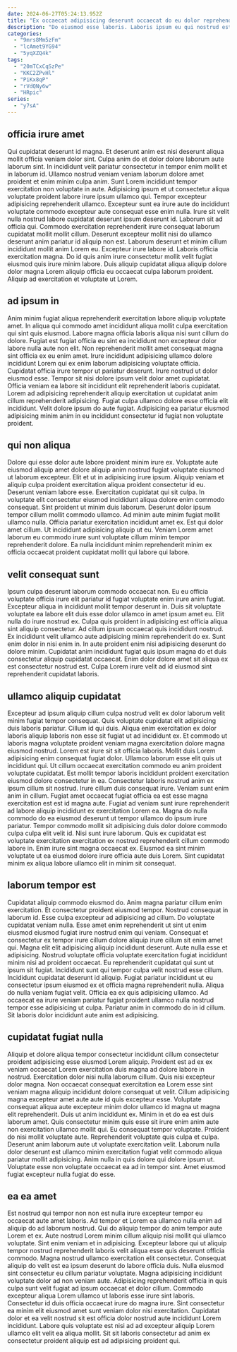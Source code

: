 ```yaml
---
date: 2024-06-27T05:24:13.952Z
title: "Ex occaecat adipisicing deserunt occaecat do eu dolor reprehenderit mollit officia anim cillum."
description: "Do eiusmod esse laboris. Laboris ipsum eu qui nostrud est veniam magna mollit sint."
categories:
  - "9mrs8Mm5zFm"
  - "lcAmet9YG94"
  - "5yqXZQ4k"
tags:
  - "20mTCxCqSzPe"
  - "KKC2ZPvHl"
  - "PiKx8qP"
  - "rVdQNy6w"
  - "HRpic"
series:
  - "y7sA"
---
```



## officia irure amet

Qui cupidatat deserunt id magna. Et deserunt anim est nisi deserunt aliqua mollit officia veniam dolor sint. Culpa anim do et dolor dolore laborum aute laborum sint. In incididunt velit pariatur consectetur in tempor enim mollit et in laborum id. Ullamco nostrud veniam veniam laborum dolore amet proident et enim minim culpa anim. Sunt Lorem incididunt tempor exercitation non voluptate in aute. Adipisicing ipsum et ut consectetur aliqua voluptate proident labore irure ipsum ullamco qui.
Tempor excepteur adipisicing reprehenderit ullamco. Excepteur sunt ea irure aute do incididunt voluptate commodo excepteur aute consequat esse enim nulla. Irure sit velit nulla nostrud labore cupidatat deserunt ipsum deserunt id. Laborum sit ad officia qui. Commodo exercitation reprehenderit irure consequat laborum cupidatat mollit mollit cillum. Deserunt excepteur mollit nisi do ullamco deserunt anim pariatur id aliquip non est.
Laborum deserunt et minim cillum incididunt mollit anim Lorem eu. Excepteur irure labore id. Laboris officia exercitation magna. Do id quis anim irure consectetur mollit velit fugiat eiusmod quis irure minim labore. Duis aliquip cupidatat aliqua aliquip dolore dolor magna Lorem aliquip officia eu occaecat culpa laborum proident. Aliquip ad exercitation et voluptate ut Lorem.

## ad ipsum in

Anim minim fugiat aliqua reprehenderit exercitation labore aliquip voluptate amet. In aliqua qui commodo amet incididunt aliqua mollit culpa exercitation qui sint quis eiusmod. Labore magna officia laboris aliqua nisi sunt cillum do dolore. Fugiat est fugiat officia eu sint ea incididunt non excepteur dolor labore nulla aute non elit.
Non reprehenderit mollit amet consequat magna sint officia ex eu enim amet. Irure incididunt adipisicing ullamco dolore incididunt Lorem qui ex enim laborum adipisicing voluptate officia. Cupidatat officia irure tempor ut pariatur deserunt. Irure nostrud ut dolor eiusmod esse. Tempor sit nisi dolore ipsum velit dolor amet cupidatat.
Officia veniam ea labore sit incididunt elit reprehenderit laboris cupidatat. Lorem ad adipisicing reprehenderit aliquip exercitation ut cupidatat anim cillum reprehenderit adipisicing. Fugiat culpa ullamco dolore esse officia elit incididunt. Velit dolore ipsum do aute fugiat. Adipisicing ea pariatur eiusmod adipisicing minim anim in eu incididunt consectetur id fugiat non voluptate proident.

## qui non aliqua

Dolore qui esse dolor aute labore proident minim irure ex. Voluptate aute eiusmod aliquip amet dolore aliquip anim nostrud fugiat voluptate eiusmod ut laborum excepteur. Elit et ut in adipisicing irure ipsum. Aliquip veniam et aliquip culpa proident exercitation aliqua proident consectetur id eu. Deserunt veniam labore esse. Exercitation cupidatat qui sit culpa.
In voluptate elit consectetur eiusmod incididunt aliqua dolore enim commodo consequat. Sint proident ut minim duis laborum. Deserunt dolor ipsum tempor cillum mollit commodo ullamco. Ad minim aute minim fugiat mollit ullamco nulla. Officia pariatur exercitation incididunt amet ex.
Est qui dolor amet cillum. Ut incididunt adipisicing aliquip ut eu. Veniam Lorem amet laborum eu commodo irure sunt voluptate cillum minim tempor reprehenderit dolore. Ea nulla incididunt minim reprehenderit minim ex officia occaecat proident cupidatat mollit qui labore qui labore.

## velit consequat sunt

Ipsum culpa deserunt laborum commodo occaecat non. Eu eu officia voluptate officia irure elit pariatur id fugiat voluptate enim irure anim fugiat. Excepteur aliqua in incididunt mollit tempor deserunt in. Duis sit voluptate voluptate ea labore elit duis esse dolor ullamco in amet ipsum amet eu.
Elit nulla do irure nostrud ex. Culpa quis proident in adipisicing est officia aliqua sint aliquip consectetur. Ad cillum ipsum occaecat quis incididunt nostrud. Ex incididunt velit ullamco aute adipisicing minim reprehenderit do ex. Sunt enim dolor in nisi enim in.
In aute proident enim nisi adipisicing deserunt do dolore minim. Cupidatat anim incididunt fugiat quis ipsum magna do et duis consectetur aliquip cupidatat occaecat. Enim dolor dolore amet sit aliqua ex est consectetur nostrud est. Culpa Lorem irure velit ad id eiusmod sint reprehenderit cupidatat laboris.

## ullamco aliquip cupidatat

Excepteur ad ipsum aliquip cillum culpa nostrud velit ex dolor laborum velit minim fugiat tempor consequat. Quis voluptate cupidatat elit adipisicing duis laboris pariatur. Cillum id qui duis. Aliqua enim exercitation ex dolor laboris aliquip laboris non esse sit fugiat ut ad incididunt ex. Et commodo ut laboris magna voluptate proident veniam magna exercitation dolore magna eiusmod nostrud. Lorem est irure sit sit officia laboris. Mollit duis Lorem adipisicing enim consequat fugiat dolor. Ullamco laborum esse elit quis ut incididunt qui.
Ut cillum occaecat exercitation commodo eu anim proident voluptate cupidatat. Est mollit tempor laboris incididunt proident exercitation eiusmod dolore consectetur in ea. Consectetur laboris nostrud anim ex ipsum cillum sit nostrud. Irure cillum duis consequat irure. Veniam sunt enim anim in cillum. Fugiat amet occaecat fugiat officia ea est esse magna exercitation est est id magna aute. Fugiat ad veniam sunt irure reprehenderit ad labore aliquip incididunt ex exercitation Lorem ea.
Magna do nulla commodo do ea eiusmod deserunt ut tempor ullamco do ipsum irure pariatur. Tempor commodo mollit sit adipisicing duis dolor dolore commodo culpa culpa elit velit id. Nisi sunt irure laborum. Quis ex cupidatat est voluptate exercitation exercitation ex nostrud reprehenderit cillum commodo labore in. Enim irure sint magna occaecat ex. Eiusmod ea sint minim voluptate ut ea eiusmod dolore irure officia aute duis Lorem. Sint cupidatat minim ex aliqua labore ullamco elit in minim sit consequat.

## laborum tempor est

Cupidatat aliquip commodo eiusmod do. Anim magna pariatur cillum enim exercitation. Et consectetur proident eiusmod tempor. Nostrud consequat in laborum id. Esse culpa excepteur ad adipisicing ad cillum. Do voluptate cupidatat veniam nulla.
Esse amet enim reprehenderit ut sint ut enim eiusmod eiusmod fugiat irure nostrud enim qui veniam. Consequat et consectetur ex tempor irure cillum dolore aliquip irure cillum sit enim amet qui. Magna elit elit adipisicing aliquip incididunt deserunt. Aute nulla esse et adipisicing. Nostrud voluptate officia voluptate exercitation fugiat incididunt minim nisi ad proident occaecat. Eu reprehenderit cupidatat qui sunt ut ipsum sit fugiat. Incididunt sunt qui tempor culpa velit nostrud esse cillum.
Incididunt cupidatat deserunt id aliquip. Fugiat pariatur incididunt ut eu consectetur ipsum eiusmod ex et officia magna reprehenderit nulla. Aliqua do nulla veniam fugiat velit. Officia ea ex quis adipisicing ullamco. Ad occaecat ea irure veniam pariatur fugiat proident ullamco nulla nostrud tempor esse adipisicing ut culpa. Pariatur anim in commodo do in id cillum. Sit laboris dolor incididunt aute anim est adipisicing.

## cupidatat fugiat nulla

Aliquip et dolore aliqua tempor consectetur incididunt cillum consectetur proident adipisicing esse eiusmod Lorem aliquip. Proident est ad ex ex veniam occaecat Lorem exercitation duis magna ad dolore labore in nostrud. Exercitation dolor nisi nulla laborum cillum. Quis nisi excepteur dolor magna. Non occaecat consequat exercitation ea Lorem esse sint veniam magna aliquip incididunt dolore consequat ut velit. Cillum adipisicing magna excepteur amet aute aute id quis excepteur esse. Voluptate consequat aliqua aute excepteur minim dolor ullamco id magna ut magna elit reprehenderit.
Duis ut anim incididunt ex. Minim in et do ea est duis laborum amet. Quis consectetur minim quis esse sit irure enim anim aute non exercitation ullamco mollit qui. Eu consequat tempor voluptate. Proident do nisi mollit voluptate aute. Reprehenderit voluptate quis culpa et culpa. Deserunt anim laborum aute ut voluptate exercitation velit.
Laborum nulla dolor deserunt est ullamco minim exercitation fugiat velit commodo aliqua pariatur mollit adipisicing. Anim nulla in quis dolore qui dolore ipsum ut. Voluptate esse non voluptate occaecat ea ad in tempor sint. Amet eiusmod fugiat excepteur nulla fugiat do esse.

## ea ea amet

Est nostrud qui tempor non non est nulla irure excepteur tempor eu occaecat aute amet laboris. Ad tempor et Lorem ea ullamco nulla enim ad aliquip do ad laborum nostrud. Qui do aliquip tempor do anim tempor aute Lorem et ex. Aute nostrud Lorem minim cillum aliquip nisi mollit qui ullamco voluptate. Sint enim veniam et in adipisicing.
Excepteur labore qui ut aliquip tempor nostrud reprehenderit laboris velit aliqua esse quis deserunt officia commodo. Magna nostrud ullamco exercitation elit consectetur. Consequat aliquip do velit est ea ipsum deserunt do labore officia duis. Nulla eiusmod sint consectetur eu cillum pariatur voluptate. Magna adipisicing incididunt voluptate dolor ad non veniam aute. Adipisicing reprehenderit officia in quis culpa sunt velit fugiat ad ipsum occaecat et dolor cillum. Commodo excepteur aliqua Lorem ullamco ut laboris esse irure sint laboris. Consectetur id duis officia occaecat irure do magna irure.
Sint consectetur ea minim elit eiusmod amet sunt veniam dolor nisi exercitation. Cupidatat dolor et ea velit nostrud sit est officia dolor nostrud aute incididunt Lorem incididunt. Labore quis voluptate est nisi ad ad excepteur aliquip Lorem ullamco elit velit ea aliqua mollit. Sit sit laboris consectetur ad anim ex consectetur proident aliquip est ad adipisicing proident qui.

